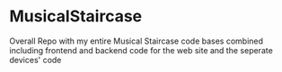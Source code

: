 # MusicalStaircase
Overall Repo with my entire Musical Staircase code bases combined including frontend and backend code for the web site and the seperate devices' code
